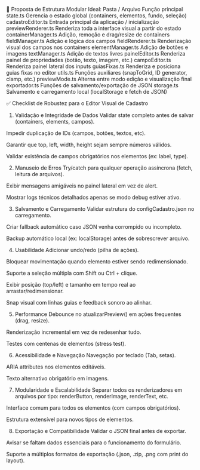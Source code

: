 
📂 Proposta de Estrutura Modular Ideal:
Pasta / Arquivo	Função principal
state.ts	Gerencia o estado global (containers, elementos, fundo, seleção)
cadastroEditor.ts	Entrada principal da aplicação / inicialização
previewRenderer.ts	Renderiza toda a interface visual a partir do estado
containerManager.ts	Adição, remoção e drag/resize de containers
fieldManager.ts	Adição e lógica dos campos
fieldRenderer.ts	Renderização visual dos campos nos containers
elementManager.ts	Adição de botões e imagens
textManager.ts	Adição de textos livres
painelEditor.ts	Renderiza painel de propriedades (botão, texto, imagem, etc.)
campoEditor.ts	Renderiza painel lateral dos inputs
guiasFixas.ts	Renderiza e posiciona guias fixas no editor
utils.ts	Funções auxiliares (snapToGrid, ID generator, clamp, etc.)
previewMode.ts	Alterna entre modo edição e visualização final
exportador.ts	Funções de salvamento/exportação de JSON
storage.ts	Salvamento e carregamento local (localStorage e fetch de JSON)





✅ Checklist de Robustez para o Editor Visual de Cadastro
1. Validação e Integridade de Dados
 Validar state completo antes de salvar (containers, elements, campos).

 Impedir duplicação de IDs (campos, botões, textos, etc).

 Garantir que top, left, width, height sejam sempre números válidos.

 Validar existência de campos obrigatórios nos elementos (ex: label, type).

2. Manuseio de Erros
 Try/catch para qualquer operação assíncrona (fetch, leitura de arquivos).

 Exibir mensagens amigáveis no painel lateral em vez de alert.

 Mostrar logs técnicos detalhados apenas se modo debug estiver ativo.

3. Salvamento e Carregamento
 Validar estrutura do configCadastro.json no carregamento.

 Criar fallback automático caso JSON venha corrompido ou incompleto.

 Backup automático local (ex: localStorage) antes de sobrescrever arquivo.

4. Usabilidade
 Adicionar undo/redo (pilha de ações).

 Bloquear movimentação quando elemento estiver sendo redimensionado.

 Suporte a seleção múltipla com Shift ou Ctrl + clique.

 Exibir posição (top/left) e tamanho em tempo real ao arrastar/redimensionar.

 Snap visual com linhas guias e feedback sonoro ao alinhar.

5. Performance
 Debounce no atualizarPreview() em ações frequentes (drag, resize).

 Renderização incremental em vez de redesenhar tudo.

 Testes com centenas de elementos (stress test).

6. Acessibilidade e Navegação
 Navegação por teclado (Tab, setas).

 ARIA attributes nos elementos editáveis.

 Texto alternativo obrigatório em imagens.

7. Modularidade e Escalabilidade
 Separar todos os renderizadores em arquivos por tipo: renderButton, renderImage, renderText, etc.

 Interface comum para todos os elementos (com campos obrigatórios).

 Estrutura extensível para novos tipos de elementos.

8. Exportação e Compatibilidade
 Validar o JSON final antes de exportar.

 Avisar se faltam dados essenciais para o funcionamento do formulário.

 Suporte a múltiplos formatos de exportação (.json, .zip, .png com print do layout).


 
